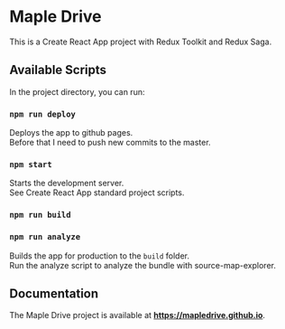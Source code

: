 # Maple Drive

This is a Create React App project with Redux Toolkit and Redux Saga.

## Available Scripts

In the project directory, you can run:

### `npm run deploy`

Deploys the app to github pages.\
Before that I need to push new commits to the master.

### `npm start`

Starts the development server.\
See Create React App standard project scripts.

### `npm run build`

### `npm run analyze`

Builds the app for production to the `build` folder.\
Run the analyze script to analyze the bundle with source-map-explorer.

## Documentation

The Maple Drive project is available at **https://mapledrive.github.io**.
